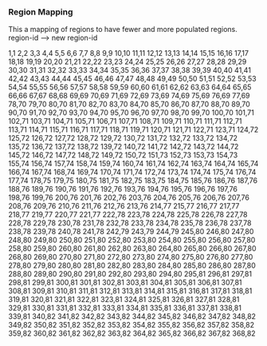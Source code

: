 
### Region Mapping

This a mapping of regions to have fewer and more populated regions.
region-id --> new region-id

1,1
2,2
3,3
4,4
5,5
6,6
7,7
8,8
9,9
10,10
11,11
12,12
13,13
14,14
15,15
16,16
17,17
18,18
19,19
20,20
21,21
22,22
23,23
24,24
25,25
26,26
27,27
28,28
29,29
30,30
31,31
32,32
33,33
34,34
35,35
36,36
37,37
38,38
39,39
40,40
41,41
42,42
43,43
44,44
45,45
46,46
47,47
48,48
49,49
50,50
51,51
52,52
53,53
54,54
55,55
56,56
57,57
58,58
59,59
60,60
61,61
62,62
63,63
64,64
65,65
66,66
67,67
68,68
69,69
70,69
71,69
72,69
73,69
74,69
75,69
76,69
77,69
78,70
79,70
80,70
81,70
82,70
83,70
84,70
85,70
86,70
87,70
88,70
89,70
90,70
91,70
92,70
93,70
94,70
95,70
96,70
97,70
98,70
99,70
100,70
101,71
102,71
103,71
104,71
105,71
106,71
107,71
108,71
109,71
110,71
111,71
112,71
113,71
114,71
115,71
116,71
117,71
118,71
119,71
120,71
121,71
122,71
123,71
124,72
125,72
126,72
127,72
128,72
129,72
130,72
131,72
132,72
133,72
134,72
135,72
136,72
137,72
138,72
139,72
140,72
141,72
142,72
143,72
144,72
145,72
146,72
147,72
148,72
149,72
150,72
151,73
152,73
153,73
154,73
155,74
156,74
157,74
158,74
159,74
160,74
161,74
162,74
163,74
164,74
165,74
166,74
167,74
168,74
169,74
170,74
171,74
172,74
173,74
174,74
175,74
176,74
177,74
178,75
179,75
180,75
181,75
182,75
183,75
184,75
185,76
186,76
187,76
188,76
189,76
190,76
191,76
192,76
193,76
194,76
195,76
196,76
197,76
198,76
199,76
200,76
201,76
202,76
203,76
204,76
205,76
206,76
207,76
208,76
209,76
210,76
211,76
212,76
213,76
214,77
215,77
216,77
217,77
218,77
219,77
220,77
221,77
222,78
223,78
224,78
225,78
226,78
227,78
228,78
229,78
230,78
231,78
232,78
233,78
234,78
235,78
236,78
237,78
238,78
239,78
240,78
241,78
242,79
243,79
244,79
245,80
246,80
247,80
248,80
249,80
250,80
251,80
252,80
253,80
254,80
255,80
256,80
257,80
258,80
259,80
260,80
261,80
262,80
263,80
264,80
265,80
266,80
267,80
268,80
269,80
270,80
271,80
272,80
273,80
274,80
275,80
276,80
277,80
278,80
279,80
280,80
281,80
282,80
283,80
284,80
285,80
286,80
287,80
288,80
289,80
290,80
291,80
292,80
293,80
294,80
295,81
296,81
297,81
298,81
299,81
300,81
301,81
302,81
303,81
304,81
305,81
306,81
307,81
308,81
309,81
310,81
311,81
312,81
313,81
314,81
315,81
316,81
317,81
318,81
319,81
320,81
321,81
322,81
323,81
324,81
325,81
326,81
327,81
328,81
329,81
330,81
331,81
332,81
333,81
334,81
335,81
336,81
337,81
338,81
339,81
340,82
341,82
342,82
343,82
344,82
345,82
346,82
347,82
348,82
349,82
350,82
351,82
352,82
353,82
354,82
355,82
356,82
357,82
358,82
359,82
360,82
361,82
362,82
363,82
364,82
365,82
366,82
367,82
368,82
